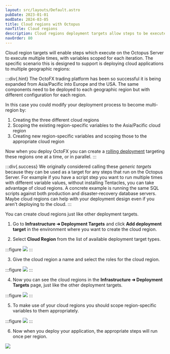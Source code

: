 ```yaml
---
layout: src/layouts/Default.astro
pubDate: 2023-01-01
modDate: 2024-03-05
title: Cloud regions with Octopus
navTitle: Cloud regions
description: Cloud regions deployment targets allow steps to be executed multiple times to support deploying cloud applications in numerous geographic regions.
navOrder: 80
---
```


Cloud region targets will enable steps which execute on the Octopus Server to execute multiple times, with variables scoped for each iteration. The specific scenario this is designed to support is deploying cloud applications to multiple geographic regions:

:::div{.hint}
The OctoFX trading platform has been so successful it is being expanded from Asia/Pacific into Europe and the USA. The same components need to be deployed to each geographic region but with different configuration for each region.

In this case you could modify your deployment process to become multi-region by:

 1. Creating the three different cloud regions
 2. Scoping the existing region-specific variables to the Asia/Pacific cloud region
 3. Creating new region-specific variables and scoping those to the appropriate cloud region
 
Now when you deploy OctoFX you can create a [rolling deployment](/docs/deployments/patterns/rolling-deployments-with-octopus) targeting these regions one at a time, or in parallel.
:::

:::div{.success}
We originally considered calling these _generic targets_ because they can be used as a target for any steps that run on the Octopus Server. For example if you have a script step you want to run multiple times with different variable values, without installing Tentacles, you can take advantage of cloud regions. A concrete example is running the same SQL scripts against both production and disaster-recovery database servers. Maybe cloud regions can help with your deployment design even if you aren't deploying to the cloud.
:::

You can create cloud regions just like other deployment targets.

1. Go to **Infrastructure ➜ Deployment Targets** and click **Add deployment target** in the environment where you want to create the cloud region.

2. Select **Cloud Region** from the list of available deployment target types.

:::figure
![](/docs/img/infrastructure/deployment-targets/images/adding-new-cloud-region.png)
:::

3. Give the cloud region a name and select the roles for the cloud region.

:::figure
![](/docs/img/infrastructure/deployment-targets/images/adding-new-cloud-region-part2.png)
:::

4. Now you can see the cloud regions in the **Infrastructure ➜ Deployment Targets** page, just like the other deployment targets.

:::figure
![](/docs/img/infrastructure/deployment-targets/images/cloud-region-list.png)
:::

5. To make use of your cloud regions you should scope region-specific variables to them appropriately.

:::figure
![](/docs/img/infrastructure/deployment-targets/images/project-with-cloud-region-scoped-variables.png)
:::

6. Now when you deploy your application, the appropriate steps will run once per region.

![](/docs/img/infrastructure/deployment-targets/images/cloud-region-deployment-complete.png)
